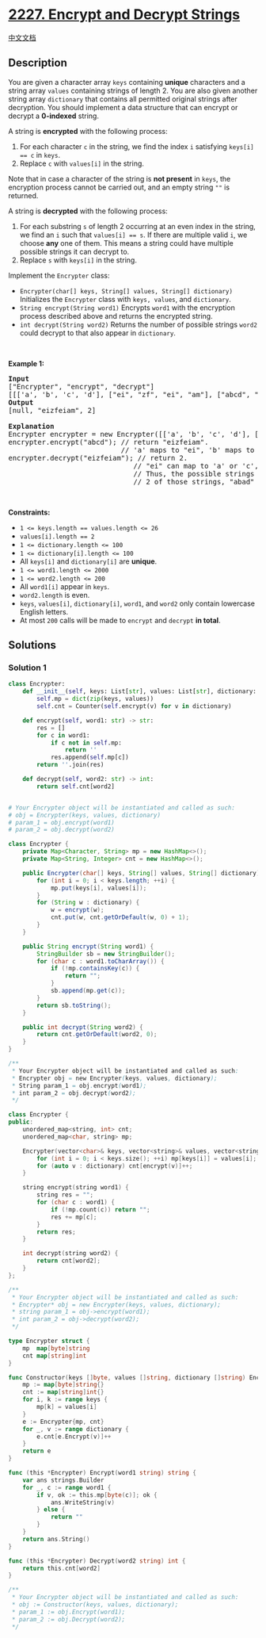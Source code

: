 # [2227. Encrypt and Decrypt Strings](https://leetcode.com/problems/encrypt-and-decrypt-strings)

[中文文档](/solution/2200-2299/2227.Encrypt%20and%20Decrypt%20Strings/README.md)

<!-- tags:Design,Trie,Array,Hash Table,String -->

## Description

<p>You are given a character array <code>keys</code> containing <strong>unique</strong> characters and a string array <code>values</code> containing strings of length 2. You are also given another string array <code>dictionary</code> that contains all permitted original strings after decryption. You should implement a data structure that can encrypt or decrypt a <strong>0-indexed</strong> string.</p>

<p>A string is <strong>encrypted</strong> with the following process:</p>

<ol>
	<li>For each character <code>c</code> in the string, we find the index <code>i</code> satisfying <code>keys[i] == c</code> in <code>keys</code>.</li>
	<li>Replace <code>c</code> with <code>values[i]</code> in the string.</li>
</ol>

<p>Note that in case a character of the string is <strong>not present</strong> in <code>keys</code>, the encryption process cannot be carried out, and an empty string <code>&quot;&quot;</code> is returned.</p>

<p>A string is <strong>decrypted</strong> with the following process:</p>

<ol>
	<li>For each substring <code>s</code> of length 2 occurring at an even index in the string, we find an <code>i</code> such that <code>values[i] == s</code>. If there are multiple valid <code>i</code>, we choose <strong>any</strong> one of them. This means a string could have multiple possible strings it can decrypt to.</li>
	<li>Replace <code>s</code> with <code>keys[i]</code> in the string.</li>
</ol>

<p>Implement the <code>Encrypter</code> class:</p>

<ul>
	<li><code>Encrypter(char[] keys, String[] values, String[] dictionary)</code> Initializes the <code>Encrypter</code> class with <code>keys, values</code>, and <code>dictionary</code>.</li>
	<li><code>String encrypt(String word1)</code> Encrypts <code>word1</code> with the encryption process described above and returns the encrypted string.</li>
	<li><code>int decrypt(String word2)</code> Returns the number of possible strings <code>word2</code> could decrypt to that also appear in <code>dictionary</code>.</li>
</ul>

<p>&nbsp;</p>
<p><strong class="example">Example 1:</strong></p>

<pre>
<strong>Input</strong>
[&quot;Encrypter&quot;, &quot;encrypt&quot;, &quot;decrypt&quot;]
[[[&#39;a&#39;, &#39;b&#39;, &#39;c&#39;, &#39;d&#39;], [&quot;ei&quot;, &quot;zf&quot;, &quot;ei&quot;, &quot;am&quot;], [&quot;abcd&quot;, &quot;acbd&quot;, &quot;adbc&quot;, &quot;badc&quot;, &quot;dacb&quot;, &quot;cadb&quot;, &quot;cbda&quot;, &quot;abad&quot;]], [&quot;abcd&quot;], [&quot;eizfeiam&quot;]]
<strong>Output</strong>
[null, &quot;eizfeiam&quot;, 2]

<strong>Explanation</strong>
Encrypter encrypter = new Encrypter([[&#39;a&#39;, &#39;b&#39;, &#39;c&#39;, &#39;d&#39;], [&quot;ei&quot;, &quot;zf&quot;, &quot;ei&quot;, &quot;am&quot;], [&quot;abcd&quot;, &quot;acbd&quot;, &quot;adbc&quot;, &quot;badc&quot;, &quot;dacb&quot;, &quot;cadb&quot;, &quot;cbda&quot;, &quot;abad&quot;]);
encrypter.encrypt(&quot;abcd&quot;); // return &quot;eizfeiam&quot;. 
&nbsp;                          // &#39;a&#39; maps to &quot;ei&quot;, &#39;b&#39; maps to &quot;zf&quot;, &#39;c&#39; maps to &quot;ei&quot;, and &#39;d&#39; maps to &quot;am&quot;.
encrypter.decrypt(&quot;eizfeiam&quot;); // return 2. 
                              // &quot;ei&quot; can map to &#39;a&#39; or &#39;c&#39;, &quot;zf&quot; maps to &#39;b&#39;, and &quot;am&quot; maps to &#39;d&#39;. 
                              // Thus, the possible strings after decryption are &quot;abad&quot;, &quot;cbad&quot;, &quot;abcd&quot;, and &quot;cbcd&quot;. 
                              // 2 of those strings, &quot;abad&quot; and &quot;abcd&quot;, appear in dictionary, so the answer is 2.
</pre>

<p>&nbsp;</p>
<p><strong>Constraints:</strong></p>

<ul>
	<li><code>1 &lt;= keys.length == values.length &lt;= 26</code></li>
	<li><code>values[i].length == 2</code></li>
	<li><code>1 &lt;= dictionary.length &lt;= 100</code></li>
	<li><code>1 &lt;= dictionary[i].length &lt;= 100</code></li>
	<li>All <code>keys[i]</code> and <code>dictionary[i]</code> are <strong>unique</strong>.</li>
	<li><code>1 &lt;= word1.length &lt;= 2000</code></li>
	<li><code>1 &lt;= word2.length &lt;= 200</code></li>
	<li>All <code>word1[i]</code> appear in <code>keys</code>.</li>
	<li><code>word2.length</code> is even.</li>
	<li><code>keys</code>, <code>values[i]</code>, <code>dictionary[i]</code>, <code>word1</code>, and <code>word2</code> only contain lowercase English letters.</li>
	<li>At most <code>200</code> calls will be made to <code>encrypt</code> and <code>decrypt</code> <strong>in total</strong>.</li>
</ul>

## Solutions

### Solution 1

<!-- tabs:start -->

```python
class Encrypter:
    def __init__(self, keys: List[str], values: List[str], dictionary: List[str]):
        self.mp = dict(zip(keys, values))
        self.cnt = Counter(self.encrypt(v) for v in dictionary)

    def encrypt(self, word1: str) -> str:
        res = []
        for c in word1:
            if c not in self.mp:
                return ''
            res.append(self.mp[c])
        return ''.join(res)

    def decrypt(self, word2: str) -> int:
        return self.cnt[word2]


# Your Encrypter object will be instantiated and called as such:
# obj = Encrypter(keys, values, dictionary)
# param_1 = obj.encrypt(word1)
# param_2 = obj.decrypt(word2)
```

```java
class Encrypter {
    private Map<Character, String> mp = new HashMap<>();
    private Map<String, Integer> cnt = new HashMap<>();

    public Encrypter(char[] keys, String[] values, String[] dictionary) {
        for (int i = 0; i < keys.length; ++i) {
            mp.put(keys[i], values[i]);
        }
        for (String w : dictionary) {
            w = encrypt(w);
            cnt.put(w, cnt.getOrDefault(w, 0) + 1);
        }
    }

    public String encrypt(String word1) {
        StringBuilder sb = new StringBuilder();
        for (char c : word1.toCharArray()) {
            if (!mp.containsKey(c)) {
                return "";
            }
            sb.append(mp.get(c));
        }
        return sb.toString();
    }

    public int decrypt(String word2) {
        return cnt.getOrDefault(word2, 0);
    }
}

/**
 * Your Encrypter object will be instantiated and called as such:
 * Encrypter obj = new Encrypter(keys, values, dictionary);
 * String param_1 = obj.encrypt(word1);
 * int param_2 = obj.decrypt(word2);
 */
```

```cpp
class Encrypter {
public:
    unordered_map<string, int> cnt;
    unordered_map<char, string> mp;

    Encrypter(vector<char>& keys, vector<string>& values, vector<string>& dictionary) {
        for (int i = 0; i < keys.size(); ++i) mp[keys[i]] = values[i];
        for (auto v : dictionary) cnt[encrypt(v)]++;
    }

    string encrypt(string word1) {
        string res = "";
        for (char c : word1) {
            if (!mp.count(c)) return "";
            res += mp[c];
        }
        return res;
    }

    int decrypt(string word2) {
        return cnt[word2];
    }
};

/**
 * Your Encrypter object will be instantiated and called as such:
 * Encrypter* obj = new Encrypter(keys, values, dictionary);
 * string param_1 = obj->encrypt(word1);
 * int param_2 = obj->decrypt(word2);
 */
```

```go
type Encrypter struct {
	mp  map[byte]string
	cnt map[string]int
}

func Constructor(keys []byte, values []string, dictionary []string) Encrypter {
	mp := map[byte]string{}
	cnt := map[string]int{}
	for i, k := range keys {
		mp[k] = values[i]
	}
	e := Encrypter{mp, cnt}
	for _, v := range dictionary {
		e.cnt[e.Encrypt(v)]++
	}
	return e
}

func (this *Encrypter) Encrypt(word1 string) string {
	var ans strings.Builder
	for _, c := range word1 {
		if v, ok := this.mp[byte(c)]; ok {
			ans.WriteString(v)
		} else {
			return ""
		}
	}
	return ans.String()
}

func (this *Encrypter) Decrypt(word2 string) int {
	return this.cnt[word2]
}

/**
 * Your Encrypter object will be instantiated and called as such:
 * obj := Constructor(keys, values, dictionary);
 * param_1 := obj.Encrypt(word1);
 * param_2 := obj.Decrypt(word2);
 */
```

<!-- tabs:end -->

<!-- end -->
